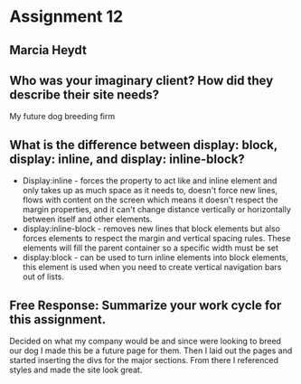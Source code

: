 # Assignment 12
## Marcia Heydt

## Who was your imaginary client? How did they describe their site needs?
My future dog breeding firm

## What is the difference between display: block, display: inline, and display: inline-block?
* Display:inline - forces the property to act like and inline element and only takes up as much space as it needs to, doesn't force new lines, flows with content on the screen which means it doesn't respect the margin properties, and it can't change distance vertically or horizontally between itself and other elements.
* display:inline-block - removes new lines that block elements but also forces elements to respect the margin and vertical spacing rules. These elements will fill the parent container so a specific width must be set
* display:block - can be used to turn inline elements into block elements, this element is used when you need to create vertical navigation bars out of lists.

## Free Response: Summarize your work cycle for this assignment.
Decided on what my company would be and since were looking to breed our dog I made this be a future page for them.
Then I laid out the pages and started inserting the divs for the major sections.  From there I referenced styles and made the site look great.
